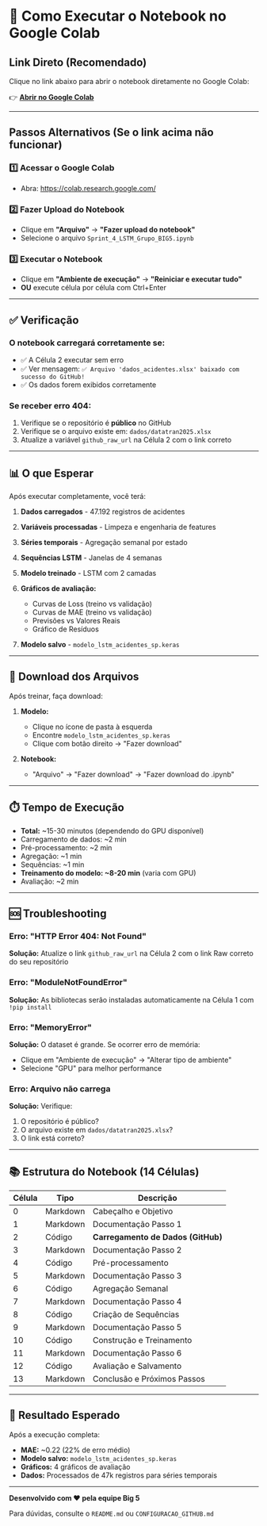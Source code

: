 # 🚀 Como Executar o Notebook no Google Colab

## Link Direto (Recomendado)

Clique no link abaixo para abrir o notebook diretamente no Google Colab:

👉 **[Abrir no Google Colab](https://colab.research.google.com/github/9luis7/lstm-acidentes-prf/blob/main/Sprint_4_LSTM_Grupo_BIG5.ipynb)**

---

## Passos Alternativos (Se o link acima não funcionar)

### 1️⃣ Acessar o Google Colab
- Abra: https://colab.research.google.com/

### 2️⃣ Fazer Upload do Notebook
- Clique em **"Arquivo"** → **"Fazer upload do notebook"**
- Selecione o arquivo `Sprint_4_LSTM_Grupo_BIG5.ipynb`

### 3️⃣ Executar o Notebook
- Clique em **"Ambiente de execução"** → **"Reiniciar e executar tudo"**
- **OU** execute célula por célula com Ctrl+Enter

---

## ✅ Verificação

### O notebook carregará corretamente se:
- ✅ A Célula 2 executar sem erro
- ✅ Ver mensagem: `✅ Arquivo 'dados_acidentes.xlsx' baixado com sucesso do GitHub!`
- ✅ Os dados forem exibidos corretamente

### Se receber erro 404:
1. Verifique se o repositório é **público** no GitHub
2. Verifique se o arquivo existe em: `dados/datatran2025.xlsx`
3. Atualize a variável `github_raw_url` na Célula 2 com o link correto

---

## 📊 O que Esperar

Após executar completamente, você terá:

1. **Dados carregados** - 47.192 registros de acidentes
2. **Variáveis processadas** - Limpeza e engenharia de features
3. **Séries temporais** - Agregação semanal por estado
4. **Sequências LSTM** - Janelas de 4 semanas
5. **Modelo treinado** - LSTM com 2 camadas
6. **Gráficos de avaliação:**
   - Curvas de Loss (treino vs validação)
   - Curvas de MAE (treino vs validação)
   - Previsões vs Valores Reais
   - Gráfico de Resíduos

7. **Modelo salvo** - `modelo_lstm_acidentes_sp.keras`

---

## 💾 Download dos Arquivos

Após treinar, faça download:

1. **Modelo:**
   - Clique no ícone de pasta à esquerda
   - Encontre `modelo_lstm_acidentes_sp.keras`
   - Clique com botão direito → "Fazer download"

2. **Notebook:**
   - "Arquivo" → "Fazer download" → "Fazer download do .ipynb"

---

## ⏱️ Tempo de Execução

- **Total:** ~15-30 minutos (dependendo do GPU disponível)
- Carregamento de dados: ~2 min
- Pré-processamento: ~2 min
- Agregação: ~1 min
- Sequências: ~1 min
- **Treinamento do modelo: ~8-20 min** (varia com GPU)
- Avaliação: ~2 min

---

## 🆘 Troubleshooting

### Erro: "HTTP Error 404: Not Found"
**Solução:** Atualize o link `github_raw_url` na Célula 2 com o link Raw correto do seu repositório

### Erro: "ModuleNotFoundError"
**Solução:** As bibliotecas serão instaladas automaticamente na Célula 1 com `!pip install`

### Erro: "MemoryError"
**Solução:** O dataset é grande. Se ocorrer erro de memória:
- Clique em "Ambiente de execução" → "Alterar tipo de ambiente"
- Selecione "GPU" para melhor performance

### Erro: Arquivo não carrega
**Solução:** Verifique:
1. O repositório é público?
2. O arquivo existe em `dados/datatran2025.xlsx`?
3. O link está correto?

---

## 📚 Estrutura do Notebook (14 Células)

| Célula | Tipo | Descrição |
|--------|------|-----------|
| 0 | Markdown | Cabeçalho e Objetivo |
| 1 | Markdown | Documentação Passo 1 |
| 2 | Código | **Carregamento de Dados (GitHub)** |
| 3 | Markdown | Documentação Passo 2 |
| 4 | Código | Pré-processamento |
| 5 | Markdown | Documentação Passo 3 |
| 6 | Código | Agregação Semanal |
| 7 | Markdown | Documentação Passo 4 |
| 8 | Código | Criação de Sequências |
| 9 | Markdown | Documentação Passo 5 |
| 10 | Código | Construção e Treinamento |
| 11 | Markdown | Documentação Passo 6 |
| 12 | Código | Avaliação e Salvamento |
| 13 | Markdown | Conclusão e Próximos Passos |

---

## 🎯 Resultado Esperado

Após a execução completa:
- **MAE:** ~0.22 (22% de erro médio)
- **Modelo salvo:** `modelo_lstm_acidentes_sp.keras`
- **Gráficos:** 4 gráficos de avaliação
- **Dados:** Processados de 47k registros para séries temporais

---

**Desenvolvido com ❤️ pela equipe Big 5**

Para dúvidas, consulte o `README.md` ou `CONFIGURACAO_GITHUB.md`
